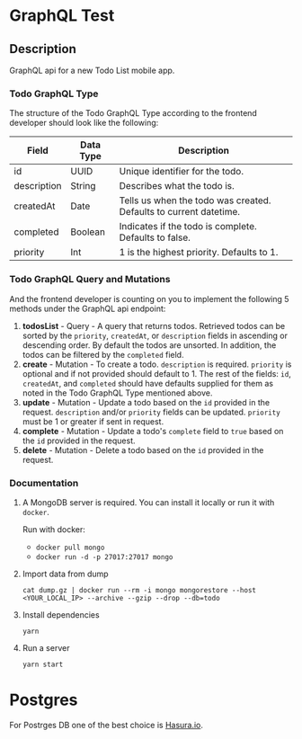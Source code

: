 # GraphQL Test

## Description

GraphQL api for a new Todo List mobile app.


### Todo GraphQL Type
The structure of the Todo GraphQL Type according to the frontend developer should look like the following:

Field        | Data Type     | Description
------------ | ------------- | -------------
id           | UUID          | Unique identifier for the todo.
description  | String        | Describes what the todo is.
createdAt    | Date          | Tells us when the todo was created. Defaults to current datetime.
completed    | Boolean       | Indicates if the todo is complete. Defaults to false.
priority     | Int           | 1 is the highest priority. Defaults to 1.

### Todo GraphQL Query and Mutations
And the frontend developer is counting on you to implement the following 5 methods under the GraphQL api endpoint:
1. **todosList** - Query - A query that returns todos. Retrieved todos can be sorted by the `priority`, `createdAt`, or `description` fields in ascending or descending order. By default the todos are unsorted. In addition, the todos can be filtered by the `completed` field.
2. **create** - Mutation - To create a todo. `description` is required. `priority` is optional and if not provided should default to 1. The rest of the fields: `id`, `createdAt`, and `completed` should have defaults supplied for them as noted in the Todo GraphQL Type mentioned above.
3. **update** - Mutation - Update a todo based on the `id` provided in the request. `description` and/or `priority` fields can be updated. `priority` must be 1 or greater if sent in request.
4. **complete** - Mutation - Update a todo's `complete` field to `true` based on the `id` provided in the request.
4. **delete** - Mutation - Delete a todo based on the `id` provided in the request.

### Documentation

1. A MongoDB server is required. You can install it locally or run it with `docker`.

    Run with docker:
    
    -  `docker pull mongo`
    -  `docker run -d -p 27017:27017 mongo`

2. Import data from dump

    `cat dump.gz | docker run --rm -i mongo mongorestore --host <YOUR_LOCAL_IP> --archive --gzip --drop --db=todo`
    
3. Install dependencies

    `yarn`
    
4. Run a server

    `yarn start`



# Postgres

For Postrges DB one of the best choice is [Hasura.io](https://hasura.io/ "Instant Realtime GraphQL on Postgres").
